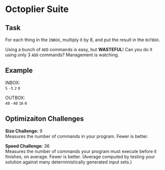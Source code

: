 
# Octoplier Suite

## Task

For each thing in the `INBOX`, multiply it by 8, and put the result in the `OUTBOX`.

Using a bunch of `ADD` commands is easy, but **WASTEFUL**! Can you do it using only 3 `ADD` commands? Management is watching.

## Example

INBOX:  
`5` `-5` `2` `0`

OUTBOX:  
`40` `-40` `16` `0`

## Optimizaiton Challenges

**Size Challenge:** 9  
Measures the number of commands in your program. Fewer is better.

**Speed Challenge:** 36  
Measures the number of commands your program must execute before it finishes, on average. Fewer is better. (Average computed by testing your solution against many deterministically generated input sets.)
